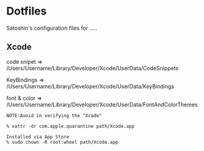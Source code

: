 # Dotfiles

Satoshin's  configuration files for .....

## Xcode 

code snipet => /Users/Username/Library/Developer/Xcode/UserData/CodeSnippets

KeyBindings => /Users/Username/Library/Developer/Xcode/UserData/KeyBindings

font & color => /Users/Username/Library/Developer/Xcode/UserData/FontAndColorThemes

```
NOTE:Avoid in verifying the "Xcode"

% xattr -dr com.apple.quarantine path/Xcode.app

Installed via App Store
% sudo chown -R root:wheel path/Xcode.app
```
